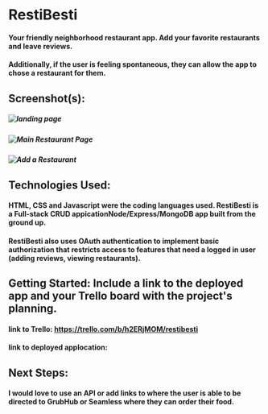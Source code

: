 # RestiBesti

#### Your friendly neighborhood restaurant app. Add your favorite restaurants and leave reviews.
#### Additionally, if the user is feeling spontaneous, they can allow the app to chose a restaurant for them. 

## Screenshot(s): 

##### ![landing page](https://i.ibb.co/q9hVh2t/Screen-Shot-2022-04-13-at-9-03-50-AM.png)
##### ![Main Restaurant Page](https://i.ibb.co/9bC9bwC/Screen-Shot-2022-04-13-at-9-04-17-AM.png)
##### ![Add a Restaurant](https://i.ibb.co/PGcbpwS/Screen-Shot-2022-04-13-at-9-05-49-AM.png)

## Technologies Used:

#### HTML, CSS and Javascript were the coding languages used. RestiBesti is a Full-stack CRUD appicationNode/Express/MongoDB app built from the ground up.
#### RestiBesti also uses OAuth authentication to implement basic authorization that restricts access to features that need a logged in user (adding reviews, viewing restaurants).


## Getting Started: Include a link to the deployed app and your Trello board with the project's planning.

#### link to Trello: https://trello.com/b/h2ERjMOM/restibesti

#### link to deployed applocation: 

## Next Steps: 

#### I would love to use an API or add links to where the user is able to be directed to GrubHub or Seamless where they can order their food. 

